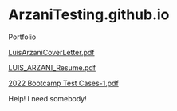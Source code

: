 # ArzaniTesting.github.io
Portfolio

[LuisArzaniCoverLetter.pdf](https://github.com/ArzaniTesting/ArzaniTesting.github.io/files/12016725/LuisArzaniCoverLetter.pdf)

[LUIS_ARZANI_Resume.pdf](https://github.com/ArzaniTesting/ArzaniTesting.github.io/files/12016723/LUIS_ARZANI_Resume.pdf)

[2022 Bootcamp Test Cases-1.pdf](https://github.com/ArzaniTesting/ArzaniTesting.github.io/files/12017843/2022.Bootcamp.Test.Cases-1.pdf)



Help! I need somebody!
